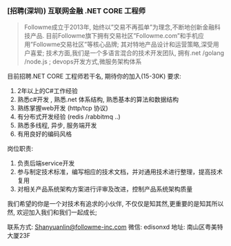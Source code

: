 ### [招聘(深圳)) 互联网金融 .NET CORE 工程师


>Followme成立于2013年, 始终以”交易不再孤单”为理念,不断地创新金融科技产品. 目前Followme旗下拥有交易社区”Followme.com”和手机应用”Followme交易社区”等核心品牌; 其对特地产品设计和运营策略,深受用户喜爱;
>技术方面,我们是一个多语言混合的技术开发团队, 拥有.net /golang /node.js ;
>devops开发方式,微服务架构体系

目前招聘.NET CORE 工程师若干名, 期待你的加入(15-30K)
要求:
1. 2年以上的C#工作经验
2. 熟悉c#开发 , 熟悉.net 体系结构, 熟悉基本的算法和数据结构
3. 熟练掌握web开发 (http/tcp 协议)
4. 有分布式开发经验 (redis /rabbitmq ..)
5. 熟悉多线程, 异步, 服务端开发
6. 有用良好的编码风格

岗位职责:
1. 负责后端service开发
2. 参与制定技术标准，编写相应的技术文档，并对通用技术进行整理，提高技术复用
3. 对相关产品系统架构方案进行评审及改进，控制产品系统架构质量


我们希望的你是一个对技术有追求的小伙伴, 不仅仅是知其然,更重要的是知其所以然, 欢迎加入我们和我们一起成长;

联系方式: Shanyuanlin@followme-inc.com
微信: edisonxd
地址: 南山区粤美特大厦23F

